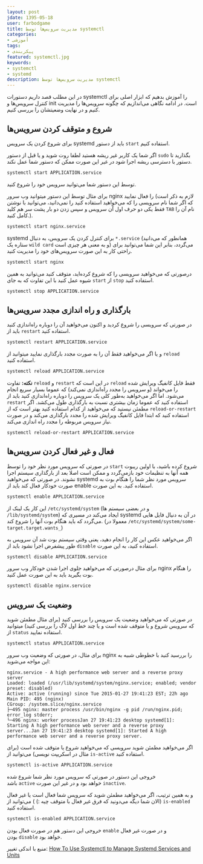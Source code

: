 ```yaml
---
layout: post  
jdate: 1395-05-18
user: farbodgame  
title: مدیریت سرویس‌ها توسط systemctl
categories:
- آموزشی
tags:
- پیکربندی
featured: systemctl.jpg  
keywords:
- systemctl
- systemd
description: مدیریت سرویس‌ها توسط systemctl
---
```


در این مطلب قصد داریم دستورات systemctl را آموزش بدهیم که ابزار اصلی برای کنترل سرویس‌ها و init است. در ادامه نگاهی می‌اندازیم که چگونه سرویس‌ها را مدیریت کنیم و در نهایت وضعیتشان را بررسی کنیم.

## شروع و متوقف کردن سرویس‌ها

برای شروع کردن یک سرویس systemd باید از دستور `start` 
استفاده کنیم.

اگر شما یک کاربر غیر ریشه هستید لطفا روت شوید و یا قبل از دستور `sudo` بگذارید تا دستور با دسترسی ریشه اجرا شود در غیر این صورت ممکن که دستور شما عمل نکند.

```sh
systemctl start APPLICATION.service
```

توسط این دستور شما می‌توانید سرویس خود را شروع کنید.

 برای مثال توسط این دستور میتوانید وب سرور nginx را فعال نمایید (لازم به ذکر است که اگر شما نام سرویسی را که می‌خواهید استفاده کنید را نمی‌دانید، می‌توانید با نوشتن فقط یکی دو حرف اول آن سرویس و سپس زدن دو بار پشت سر هم کلید `TAB` نام آن را کامل کنید.).
 
```sh
systemctl start nginx.service
```

systemd برای کنترل کردن یک سرویس، به دنبال `*.service` (همانطور که می‌دانید ستاره یک `wild card` و به معنی هر چیزی است) می‌گردد، بنابر این شما می‌توانید برای راحتی کار به این صورت سرویس‌های خود را مدیریت کنید.

```sh
systemctl start nginx
```

درصورتی که می‌خواهید سرویسی را که شروع کرده‌اید، متوقف 
کنید می‌توانید به همین شیوه عمل کنید با این تفاوت که به جای `start` از `stop` استفاده کنید.

```sh
systemctl stop APPLICATION.service
```

## بارگذاری و راه اندازی مجدد سرویس‌ها

در صورتی که سرویسی را شروع کردید و اکنون می‌خواهید آن را دوباره راه‌اندازی کنید باید از `restart` استفاده کنید.

```sh
systemctl restart APPLICATION.service
```

و یا اگر می‌خواهید فقط آن را به صورت مجدد بارگذاری نمایید میتوانید از `reload` استفاده کنید.

```sh
systemctl reload APPLICATION.service
```

 **​نکته:** تفاوت `reload` و `restart` در این است که `reload` فقط فایل کانفیگ ویرایش شده را می‌خواند (و سرویس را مجدد راه‌اندازی نمی‌کند) که عموما بسیار سریع انجام می‌شود. اما اگر می‌خواهید به‌طور کلی یک سرویس را دوباره راه‌اندازی کنید باید از `restart` استفاده کنید که عموما زمان بیشتری نسبت به بارگذاری طول می‌کشد. اگر مطمئن نیستید که می‌خواهید از کدام استفاده کنید بهتر است که از `reload-or-restart` استفاده کنید که ابتدا فایل کانفیگ ویرایش شده را مجدد بارگذاری می‌کند و در صورت نیاز سرویس مربوطه را مجدد راه اندازی می‌کند.

```sh
systemctl reload-or-restart APPLICATION.service
```

## فعال و غیر فعال کردن سرویس‌ها

در صورتی که سرویس مورد نظر خود را توسط `start` شروع کرده باشید، با اولین ریبوت همه آنها به تنظیمات خود بازمی‌گردد و ممکن است اصلا بعد از بارگذاری سیستم اجرا نشوند. در صورتی که می‌خواهید systemd سرویس مورد نظر شما را هنگام بوت به صورت خودکار فعال کند باید از enable استفاده کنید. به این صورت.

```sh
systemctl enable APPLICATION.service
```

این کار یک لینک از `/etc/systemd/system` (و در بعضی سیستم ها `/lib/systemd/system`) ایجاد می‌کند در مسیری که systemd در آن به دنیال فایل هایی می‌گردد که باید هنگام بوت آنها را شروع کند. (معمولا در `/etc/systemd/system/some-target.target.wants​_`)

اگر می‌خواهید عکس این کار را انجام دهید، یعنی وقتی سیستم بوت شد آن سرویس به طور پیشفرض اجرا نشود باید از `disable` استفاده کنید، به این صورت.

```sh
systemctl disable APPLICATION.service
```

برای مثال درصورتی که می‌خواهید جلوی اجرا شدن خودکار وب سرور nginx را هنگام بوت بگیرید باید به این صورت عمل کنید.

```sh
systemctl disable nginx.service
```

## وضعیت یک سرویس

در صورتی که می‌خواهید وضعیت یک سرویس را بررسی کنید (برای مثال مطمئن شوید که سرویس شروع و یا متوقف شده است و یا چند خط اول لاگ را بررسی کنید) میتوانید از `status` استفاده نمایید.


```sh
systemctl status APPLICATION.service
```

برای مثال، در صورتی که وضعیت وب سرور nginx را بررسید کنید با خطوطی شبیه به این مواجه می‌شوید:

```
nginx.service - A high performance web server and a reverse proxy server
Loaded: loaded (/usr/lib/systemd/system/nginx.service; enabled; vendor preset: disabled)
Active: active (running) since Tue 2015-01-27 19:41:23 EST; 22h ago Main PID: 495 (nginx)
CGroup: /system.slice/nginx.service
├─495 nginx: master process /usr/bin/nginx -g pid /run/nginx.pid; error_log stderr;
└─496 nginx: worker processJan 27 19:41:23 desktop systemd[1]: Starting A high performance web server and a reverse proxy server...Jan 27 19:41:23 desktop systemd[1]: Started A high performance web server and a reverse proxy server.
```

اگر می‌خواهید مطمئن شوید سرویسی که می‌خواهید شروع یا متوقف شده است (برای مثال در اسکریپت نویسی) می‌توانید از `is-active` استفاده کنید.

```sh
systemctl is-active APPLICATION.service
```

خروجی این دستور در صورتی که سرویس مورد نظر شما شروع شده باشد `active` خواهد بود و در غیر این صورت `inactive`.

و به همین ترتیب، اگر می‌خواهید مطمئن شوید که سرویس شما فعال است یا غیر فعال (الان شما دیگه می‌دونید که فرق غیر فعال با متوقف چیه :) ) می‌توانید از `is-enabled` استفاده کنید.

```sh
systemctl is-enabled APPLICATION.service
```

خروجی این دستور هم در صورت فعال بودن `enable` و در صورت غیر فعال بودن `disable` خواهد بود.

منبع با اندکی تغییر:
[How To Use Systemctl to Manage Systemd Services and Units](https://www.digitalocean.com/community/tutorials/how-to-use-systemctl-to-manage-systemd-services-and-units)
